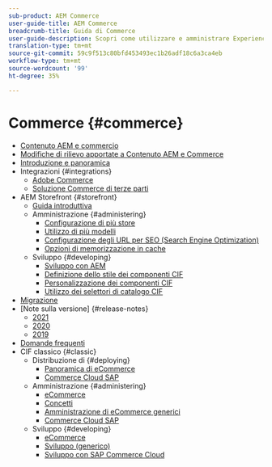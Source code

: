 ```yaml
---
sub-product: AEM Commerce
user-guide-title: AEM Commerce
breadcrumb-title: Guida di Commerce
user-guide-description: Scopri come utilizzare e amministrare Experience Manager Commerce.
translation-type: tm+mt
source-git-commit: 59c9f513c80bfd453493ec1b26adf18c6a3ca4eb
workflow-type: tm+mt
source-wordcount: '99'
ht-degree: 35%

---
```



# Commerce {#commerce}

+ [Contenuto AEM e commercio](/help/commerce/home.md)
+ [Modifiche di rilievo apportate a Contenuto AEM e Commerce](cif/changes.md)
+ [Introduzione e panoramica](cif/introduction.md)
+ Integrazioni {#integrations}
   + [Adobe Commerce](cif/integrating/magento.md)
   + [Soluzione Commerce di terze parti](cif/integrating/third-party.md)
+ AEM Storefront {#storefront}
   + [Guida introduttiva](cif/getting-started.md)
   + Amministrazione {#administering}
      + [Configurazione di più store](cif/configuring/multi-store-setup.md)
      + [Utilizzo di più modelli](cif/configuring/multi-template-usage.md)
      + [Configurazione degli URL per SEO (Search Engine Optimization)](cif/configuring/advanced-url-configuration.md)
      + [Opzioni di memorizzazione in cache](cif/configuring/caching.md)
   + Sviluppo {#developing}
      + [Sviluppo con AEM](cif/develop.md)
      + [Definizione dello stile dei componenti CIF](cif/customizing/style-cif-component.md)
      + [Personalizzazione dei componenti CIF](cif/customizing/customize-cif-components.md)
      + [Utilizzo dei selettori di catalogo CIF](cif/customizing/use-cif-pickers.md)
+ [Migrazione](cif/migration.md)
+ [Note sulla versione] {#release-notes}
   + [2021](cif/release-notes/release-notes-2021.md)
   + [2020](cif/release-notes/release-notes-2020.md)
   + [2019](cif/release-notes/release-notes-2019.md)
+ [Domande frequenti](cif/faq.md)
+ CIF classico {#classic}
   + Distribuzione di {#deploying}
      + [Panoramica di eCommerce](/help/commerce/cif-classic/deploying/ecommerce.md)
      + [Commerce Cloud SAP](/help/commerce/cif-classic/deploying/sap-commerce-cloud.md)
   + Amministrazione {#administering}
      + [eCommerce](/help/commerce/cif-classic/administering/ecommerce.md)
      + [Concetti ](/help/commerce/cif-classic/administering/concepts.md)
      + [Amministrazione di eCommerce generici](/help/commerce/cif-classic/administering/generic.md)
      + [Commerce Cloud SAP](/help/commerce/cif-classic/administering/sap-commerce-cloud.md)
   + Sviluppo {#developing}
      + [eCommerce](/help/commerce/cif-classic/developing/ecommerce.md)
      + [Sviluppo (generico)](/help/commerce/cif-classic/developing/generic.md)
      + [Sviluppo con SAP Commerce Cloud](/help/commerce/cif-classic/developing/sap-commerce-cloud.md)
